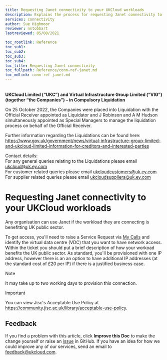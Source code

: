 ```yaml
---
title: Requesting Janet connectivity to your UKCloud workloads
description: Explains the process for requesting Janet connectivity to your existing VDC
services: connectivity
author: Sue Highmoor
reviewer: nstobbart
lastreviewed: 05/08/2021

toc_rootlink: Reference
toc_sub1: 
toc_sub2:
toc_sub3:
toc_sub4:
toc_title: Requesting Janet connectivity
toc_fullpath: Reference/conn-ref-janet.md
toc_mdlink: conn-ref-janet.md
---
```


<br>**UKCloud Limited (“UKC”) and Virtual Infrastructure Group Limited (“VIG”) (together “the Companies”) – in Compulsory Liquidation**

On 25 October 2022, the Companies were placed into Liquidation with the Official Receiver appointed as Liquidator and J Robinson and A M Hudson simultaneously appointed as Special Managers to manage the liquidation process on behalf of the Official Receiver.

Further information regarding the Liquidations can be found here: <https://www.gov.uk/government/news/virtual-infrastructure-group-limited-and-ukcloud-limited-information-for-creditors-and-interested-parties>

Contact details:<br>
For any general queries relating to the Liquidations please email <ukcloud@uk.ey.com><br>
For customer related queries please email <ukcloudcustomers@uk.ey.com><br>
For supplier related queries please email <ukcloudsuppliers@uk.ey.com>

# Requesting Janet connectivity to your UKCloud workloads

Any organisation can use Janet if the workload they are connecting is benefitting UK public sector.

To get access, you'll need to raise a Service Request via [My Calls](https://portal.skyscapecloud.com/support/ivanti) and identify the virtual data centre (VDC) that you want to have network access. Within the ticket you should put a brief description of how your workoad benefits the UK public sector. As standard, you'll be provisioned with one IP address, however there is an an option to have additional IP addresses (at the standard cost of £20 per IP) if there is a justified business case.

> [!NOTE]
> It may take up to two working days to provision this connection.

> [!IMPORTANT]
> You can view Jisc's Acceptable Use Policy at <https://community.jisc.ac.uk/library/acceptable-use-policy>.

## Feedback

If you find a problem with this article, click **Improve this Doc** to make the change yourself or raise an [issue](https://github.com/UKCloud/documentation/issues) in GitHub. If you have an idea for how we could improve any of our services, send an email to <feedback@ukcloud.com>.
